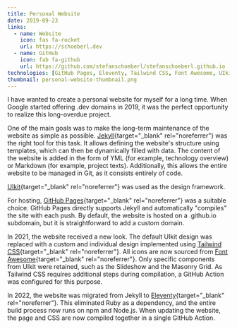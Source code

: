 ```yaml
---
title: Personal Website
date: 2019-09-23
links:
  - name: Website
    icon: fas fa-rocket
    url: https://schoeberl.dev
  - name: GitHub
    icon: fab fa-github
    url: https://github.com/stefanschoeberl/stefanschoeberl.github.io
technologies: [GitHub Pages, Eleventy, Tailwind CSS, Font Awesome, UIkit]
thumbnail: personal-website-thumbnail.png
---
```

I have wanted to create a personal website for myself for a long time.
When Google started offering .dev domains in 2019, it was the perfect opportunity to realize this long-overdue project.

One of the main goals was to make the long-term maintenance of the website as simple as possible.
[Jekyll](https://jekyllrb.com){target="_blank" rel="noreferrer"} was the right tool for this task.
It allows defining the website's structure using templates, which can then be dynamically filled with data.
The content of the website is added in the form of YML (for example, technology overview) or Markdown (for example, project texts).
Additionally, this allows the entire website to be managed in Git, as it consists entirely of code.

[UIkit](https://getuikit.com){target="_blank" rel="noreferrer"} was used as the design framework.

For hosting, [GitHub Pages](https://pages.github.com){target="_blank" rel="noreferrer"} was a suitable choice.
GitHub Pages directly supports Jekyll and automatically "compiles" the site with each push.
By default, the website is hosted on a .github.io subdomain, but it is straightforward to add a custom domain.

In 2021, the website received a new look.
The default UIkit design was replaced with a custom and individual design implemented using [Tailwind CSS](https://tailwindcss.com){target="_blank" rel="noreferrer"}.
All icons are now sourced from [Font Awesome](https://fontawesome.com){target="_blank" rel="noreferrer"}.
Only specific components from UIkit were retained, such as the Slideshow and the Masonry Grid.
As Tailwind CSS requires additional steps during compilation, a GitHub Action was configured for this purpose.

In 2022, the website was migrated from Jekyll to [Eleventy](https://www.11ty.dev){target="_blank" rel="noreferrer"}.
This eliminated Ruby as a dependency, and the entire build process now runs on npm and Node.js.
When updating the website, the page and CSS are now compiled together in a single GitHub Action.

